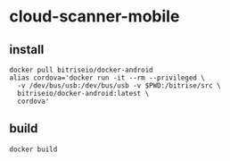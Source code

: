 # cloud-scanner-mobile

## install
```
docker pull bitriseio/docker-android
alias cordova='docker run -it --rm --privileged \
  -v /dev/bus/usb:/dev/bus/usb -v $PWD:/bitrise/src \
  bitriseio/docker-android:latest \
  cordova'
```

## build
```
docker build
```
